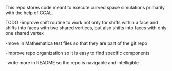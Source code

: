 This repo stores code meant to execute curved space simulations primarily with the help of CGAL. 

TODO
-improve shift routine to work not only for shifts within a face and shifts into faces with two 
 shared vertices, but also shifts into faces with only one shared vertex
 
-move in Mathematica test files so that they are part of the git repo

-improve repo organization so it is easy to find specific components

-write more in README so the repo is navigable and intelligible 
